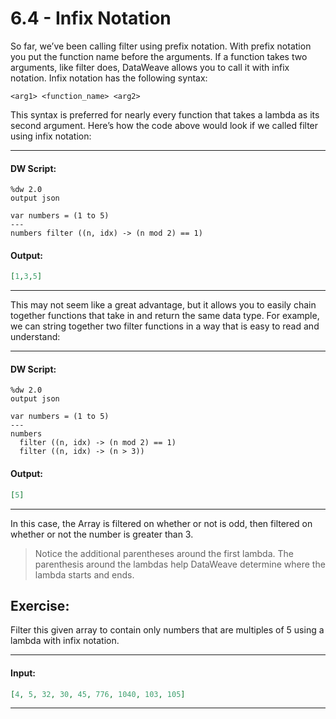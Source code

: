 # 6.4 - Infix Notation

So far, we’ve been calling filter using prefix notation. With prefix notation you put the function name before the arguments. If a function takes two arguments, like filter does, DataWeave allows you to call it with infix notation. Infix notation has the following syntax:
```
<arg1> <function_name> <arg2>
```
This syntax is preferred for nearly every function that takes a lambda as its second argument. Here’s how the code above would look if we called filter using infix notation:

---
#### DW Script:
```dw
%dw 2.0
output json

var numbers = (1 to 5)
---
numbers filter ((n, idx) -> (n mod 2) == 1)
```
#### Output:
```json
[1,3,5]
```
---

This may not seem like a great advantage, but it allows you to easily chain together functions that take in and return the same data type. For example, we can string together two filter functions in a way that is easy to read and understand:

---
#### DW Script:
```dw
%dw 2.0
output json

var numbers = (1 to 5)
---
numbers
  filter ((n, idx) -> (n mod 2) == 1)
  filter ((n, idx) -> (n > 3))
```
#### Output:
```json
[5]
```
---

In this case, the Array is filtered on whether or not is odd, then filtered on whether or not the number is greater than 3.

> Notice the additional parentheses around the first lambda. The parenthesis around the lambdas help DataWeave determine where the lambda starts and ends.

## Exercise:

Filter this given array to contain only numbers that are multiples of 5 using a lambda with infix notation.

---
#### Input:
```json
[4, 5, 32, 30, 45, 776, 1040, 103, 105]
```
---
